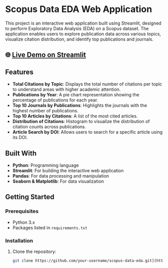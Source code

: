 # Scopus Data EDA Web Application

This project is an interactive web application built using Streamlit, designed to perform Exploratory Data Analysis (EDA) on a Scopus dataset. The application enables users to explore publication data across various topics, visualize citation distribution, and identify top publications and journals.

## 🌐 [Live Demo on Streamlit](https://Edascopus-2iad.netlify.com)

## Features

- **Total Citations by Topic**: Displays the total number of citations per topic to understand areas with higher academic attention.
- **Publications by Year**: A pie chart representation showing the percentage of publications for each year.
- **Top 10 Journals by Publications**: Highlights the journals with the highest number of publications.
- **Top 10 Articles by Citations**: A list of the most cited articles.
- **Distribution of Citations**: Histogram to visualize the distribution of citation counts across publications.
- **Article Search by DOI**: Allows users to search for a specific article using its DOI.

## Built With

- **Python**: Programming language
- **Streamlit**: For building the interactive web application
- **Pandas**: For data processing and manipulation
- **Seaborn & Matplotlib**: For data visualization

## Getting Started

### Prerequisites

- Python 3.x
- Packages listed in `requirements.txt`

### Installation

1. Clone the repository:
   ```bash
   git clone https://github.com/your-username/scopus-data-eda.git](https://github.com/lamaachi/Analyse_des_Publications_Scientifiques_avec_l-API_Scopus.git
